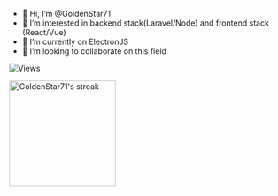 - 👋 Hi, I’m @GoldenStar71
- 👀 I’m interested in backend stack(Laravel/Node) and frontend stack (React/Vue)
- 🌱 I’m currently on ElectronJS
- 💞️ I’m looking to collaborate on this field


![Views](https://komarev.com/ghpvc/?username=GoldenStar71&label=Views&color=green&style=flat)

<a href="https://github.com/GoldenStar71">
  <img title="🔥 Get streak stats for your profile at git.io/streak-stats" alt="GoldenStar71's streak" src="https://github-readme-streak-stats.herokuapp.com/?user=GoldenStar71&theme=monokai-metallian&hide_border=true" height="192px"/>
</a>

<!---
GoldenStar71/GoldenStar71 is a ✨ special ✨ repository because its `README.md` (this file) appears on your GitHub profile.
You can click the Preview link to take a look at your changes.
--->
